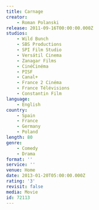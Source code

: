 ```yaml
---
title: Carnage
creator:
    - Roman Polanski
release: 2011-09-16T00:00:00.000Z
studios:
    - Wild Bunch
    - SBS Productions
    - SPI Film Studio
    - Versátil Cinema
    - Zanagar Films
    - CinéCinéma
    - PISF
    - Canal+
    - France 2 Cinéma
    - France Télévisions
    - Constantin Film
language:
    - English
country:
    - Spain
    - France
    - Germany
    - Poland
length: 80
genre:
    - Comedy
    - Drama
format: ''
service: ''
venue: Home
date: 2013-01-20T05:00:00.000Z
rating: '3'
revisit: false
media: Movie
id: 72113
---
```



